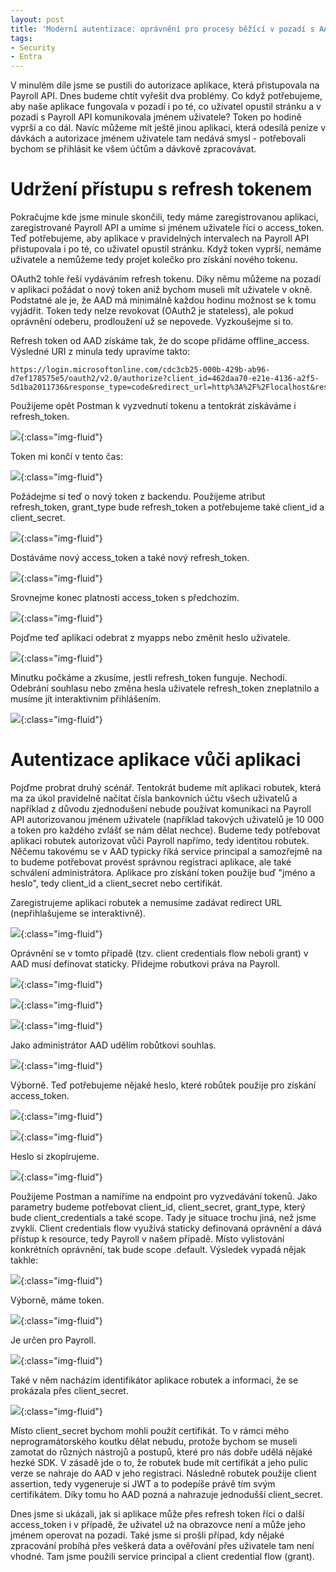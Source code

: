 ```yaml
---
layout: post
title: 'Moderní autentizace: oprávnění pro procesy běžící v pozadí s AAD'
tags:
- Security
- Entra
---
```

V minulém díle jsme se pustili do autorizace aplikace, která přistupovala na Payroll API. Dnes budeme chtít vyřešit dva problémy. Co když potřebujeme, aby naše aplikace fungovala v pozadí i po té, co uživatel opustil stránku a v pozadí s Payroll API komunikovala jménem uživatele? Token po hodině vyprší a co dál. Navíc můžeme mít ještě jinou aplikaci, která odesílá peníze v dávkách a autorizace jménem uživatele tam nedává smysl - potřebovali bychom se přihlásit ke všem účtům a dávkově zpracovávat.

# Udržení přístupu s refresh tokenem
Pokračujme kde jsme minule skončili, tedy máme zaregistrovanou aplikaci, zaregistrované Payroll API a umíme si jménem uživatele říci o access_token. Teď potřebujeme, aby aplikace v pravidelných intervalech na Payroll API přistupovala i po té, co uživatel opustil stránku. Když token vyprší, nemáme uživatele a nemůžeme tedy projet kolečko pro získání nového tokenu.

OAuth2 tohle řeší vydáváním refresh tokenu. Díky němu můžeme na pozadí v aplikaci požádat o nový token aniž bychom museli mít uživatele v okně. Podstatné ale je, že AAD má minimálně každou hodinu možnost se k tomu vyjádřit. Token tedy nelze revokovat (OAuth2 je stateless), ale pokud oprávnění odeberu, prodloužení už se nepovede. Vyzkoušejme si to.

Refresh token od AAD získáme tak, že do scope přidáme offline_access. Výsledné URI z minula tedy upravíme takto:

```
https://login.microsoftonline.com/cdc3cb25-000b-429b-ab96-d7ef178575e5/oauth2/v2.0/authorize?client_id=462daa70-e21e-4136-a2f5-5d1ba2011736&response_type=code&redirect_url=http%3A%2F%2Flocalhost&response_mode=query&scope=api%3A%2F%2Fmypayroll%2FAccount.Read+offline_access&state=12345
```

Použijeme opět Postman k vyzvednutí tokenu a tentokrát získáváme i refresh_token.

![](/images/2019/2019-09-23-06-19-34.png){:class="img-fluid"}

Token mi končí v tento čas:

![](/images/2019/2019-09-23-06-21-17.png){:class="img-fluid"}

Požádejme si teď o nový token z backendu. Použijeme atribut refresh_token, grant_type bude refresh_token a potřebujeme také client_id a client_secret.

![](/images/2019/2019-09-23-06-27-30.png){:class="img-fluid"}

Dostáváme nový access_token a také nový refresh_token.

![](/images/2019/2019-09-23-06-28-09.png){:class="img-fluid"}

Srovnejme konec platnosti access_token s předchozím.

![](/images/2019/2019-09-23-06-28-59.png){:class="img-fluid"}

Pojďme teď aplikaci odebrat z myapps nebo změnit heslo uživatele.

![](/images/2019/2019-09-23-06-31-47.png){:class="img-fluid"}

Minutku počkáme a zkusíme, jestli refresh_token funguje. Nechodí. Odebrání souhlasu nebo změna hesla uživatele refresh_token zneplatnilo a musíme jít interaktivním přihlášením.

![](/images/2019/2019-09-23-06-33-47.png){:class="img-fluid"}

# Autentizace aplikace vůči aplikaci
Pojďme probrat druhý scénář. Tentokrát budeme mít aplikaci robutek, která ma za úkol pravidelně načítat čísla bankovních účtu všech uživatelů a například z důvodu zjednodušení nebude používat komunikaci na Payroll API autorizovanou jménem uživatele (například takových uživatelů je 10 000 a token pro každého zvlášť se nám dělat nechce). Budeme tedy potřebovat aplikaci robutek autorizovat vůči Payroll napřímo, tedy identitou robutek. Něčemu takovému se v AAD typicky říká service principal a samozřejmě na to budeme potřebovat provést správnou registraci aplikace, ale také schválení administrátora. Aplikace pro získání token použije buď "jméno a heslo", tedy client_id a client_secret nebo certifikát.

Zaregistrujeme aplikaci robutek a nemusíme zadávat redirect URL (nepřihlašujeme se interaktivně).

![](/images/2019/2019-09-23-11-12-09.png){:class="img-fluid"}

Oprávnění se v tomto případě (tzv. client credentials flow neboli grant) v AAD musí definovat staticky. Přidejme robutkovi práva na Payroll.

![](/images/2019/2019-09-23-11-13-33.png){:class="img-fluid"}

![](/images/2019/2019-09-23-11-14-01.png){:class="img-fluid"}

![](/images/2019/2019-09-23-11-14-31.png){:class="img-fluid"}

Jako administrátor AAD udělím robůtkovi souhlas.

![](/images/2019/2019-09-23-11-15-13.png){:class="img-fluid"}

Výborně. Teď potřebujeme nějaké heslo, které robůtek použije pro získání access_token.

![](/images/2019/2019-09-23-11-17-04.png){:class="img-fluid"}

![](/images/2019/2019-09-23-11-17-34.png){:class="img-fluid"}

Heslo si zkopírujeme.

![](/images/2019/2019-09-23-11-18-01.png){:class="img-fluid"}

Použijeme Postman a namíříme na endpoint pro vyzvedávání tokenů. Jako parametry budeme potřebovat client_id, client_secret, grant_type, který bude client_credentials a také scope. Tady je situace trochu jiná, než jsme zvyklí. Client credentials flow využívá staticky definovaná oprávnění a dává přístup k resource, tedy Payroll v našem případě. Místo vylistování konkrétních oprávnění, tak bude scope .default. Výsledek vypadá nějak takhle:

![](/images/2019/2019-09-23-11-22-09.png){:class="img-fluid"}

Výborně, máme token.

![](/images/2019/2019-09-23-11-22-32.png){:class="img-fluid"}

Je určen pro Payroll.

![](/images/2019/2019-09-23-11-23-07.png){:class="img-fluid"}

Také v něm nacházím identifikátor aplikace robutek a informaci, že se prokázala přes client_secret.

![](/images/2019/2019-09-23-11-23-42.png){:class="img-fluid"}

Místo client_secret bychom mohli použít certifikát. To v rámci mého neprogramátorského koutku dělat nebudu, protože bychom se museli zamotat do různých nástrojů a postupů, které pro nás dobře udělá nějaké hezké SDK. V zásadě jde o to, že robutek bude mít certifikát a jeho pulic verze se nahraje do AAD v jeho registraci. Následně robutek použije client assertion, tedy vygeneruje si JWT a to podepíše právě tím svým certifikátem. Díky tomu ho AAD pozná a nahrazuje jednodušší client_secret.

Dnes jsme si ukázali, jak si aplikace může přes refresh token říci o další access_token i v případě, že uživatel už na obrazovce není a může jeho jménem operovat na pozadí. Také jsme si prošli případ, kdy nějaké zpracování probíhá přes veškerá data a ověřování přes uživatele tam není vhodné. Tam jsme použili service principal a client credential flow (grant). 